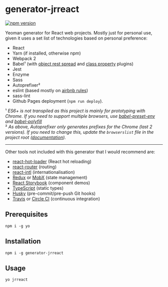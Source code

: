 # generator-jrreact

[![npm version](https://badge.fury.io/js/generator-jrreact.svg)](https://badge.fury.io/js/generator-jrreact)

Yeoman generator for React web projects. Mostly just for personal use, given it uses a set list of
technologies based on personal preference:

* React
* Yarn (if installed, otherwise npm)
* Webpack 2
* Babel¹ (with [object rest spread](https://babeljs.io/docs/plugins/transform-object-rest-spread/) and [class property](https://babeljs.io/docs/plugins/transform-class-properties/) plugins)
* Jest
* Enzyme
* Sass
* Autoprefixer²
* eslint (based mostly on [airbnb rules](https://github.com/airbnb/javascript))
* sass-lint
* Github Pages deployment (`npm run deploy`).

¹ *ES6+ is not transpiled as this project is mainly for prototyping with Chrome. If you need to support multiple browsers,
use [babel-preset-env](https://github.com/babel/babel-preset-env) and [babel-polyfill](https://babeljs.io/docs/usage/polyfill/)*<br>
² *As above, Autoprefixer only generates prefixes for the Chrome (last 2 versions). If you
need to change this, update the `browserslist` file in the project root ([documentation](https://github.com/ai/browserslist)).*

<hr>

Other tools not included with this generator that I would recommend are:

* [react-hot-loader](https://github.com/gaearon/react-hot-loader) (React hot reloading)
* [react-router](https://github.com/ReactTraining/react-router) (routing)
* [react-intl](https://github.com/yahoo/react-intl) (internationalisation)
* [Redux](http://redux.js.org/docs/introduction/) or [MobX](https://github.com/mobxjs/mobx) (state management)
* [React Storybook](https://github.com/storybooks/react-storybook) (component demos)
* [TypeScript](https://www.typescriptlang.org/) (static types)
* [Husky](https://github.com/typicode/husky) (pre-commit/pre-push Git hooks)
* [Travis](https://travis-ci.org/) or [Circle CI](https://circleci.com/) (continuous integration)

## Prerequisites

```
npm i -g yo
```

## Installation

```
npm i -g generator-jrreact
```

## Usage
```
yo jrreact
```
